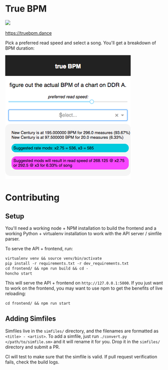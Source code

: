 # True BPM

[![](https://travis-ci.org/zachwalton/truebpm.svg?branch=master)](https://travis-ci.org/zachwalton/truebpm/builds)

https://truebpm.dance

Pick a preferred read speed and select a song. You'll get a breakdown of BPM duration:

![](/images/demo.png)

# Contributing

## Setup

You'll need a working node + NPM installation to build the frontend and a working Python + virtualenv installation to work with the API server / simfile parser.

To serve the API + frontend, run:

```
virtualenv venv && source venv/bin/activate
pip install -r requirements.txt -r dev_requirements.txt
cd frontend/ && npm run build && cd -
honcho start
```

This will serve the API + frontend on `http://127.0.0.1:5000`. If you just want to work on the frontend, you may want to use npm to get the benefits of live reloading:

```
cd frontend/ && npm run start
```

## Adding Simfiles

Simfiles live in the `simfiles/` directory, and the filenames are formatted as `<title> - <artist>`. To add a simfile, just run `./convert.py </path/to/simfile.sm>` and it will rename it for you. Drop it in the `simfiles/` directory and submit a PR.

CI will test to make sure that the simfile is valid. If pull request verification fails, check the build logs.
